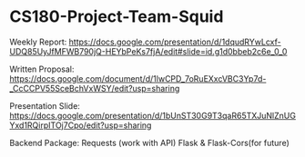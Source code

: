 # CS180-Project-Team-Squid

Weekly Report: https://docs.google.com/presentation/d/1dqudRYwLcxf-UDQ85UyJfMFWB790jQ-HEYbPeKs7fjA/edit#slide=id.g1d0bbeb2c6e_0_0

Written Proposal: https://docs.google.com/document/d/1lwCPD_7oRuEXxcVBC3Yp7d-_CcCCPV55SceBchVxWSY/edit?usp=sharing

Presentation Slide: https://docs.google.com/presentation/d/1bUnST30G9T3qaR65TXJuNlZnUGYxd1RQirpITOj7Cpo/edit?usp=sharing

Backend Package:
Requests (work with API)
Flask & Flask-Cors(for future)